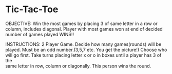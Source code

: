 # Tic-Tac-Toe

OBJECTIVE: Win the most games by placing 3 of same letter in a row or column,
includes diagonal. Player with most games won at end of decided number of
games played WINS!!
 
INSTRUCTIONS:  2 Player Game. Decide how many games(rounds) will be <br> played.  Must be an odd number.(3,5,7 etc.
					You get the picture!) Choose who<br> will go first. Take turns placing letter x or o in boxes until a player  has 3 of the<br> same letter in row, column or diagonally.  This person wins the round.